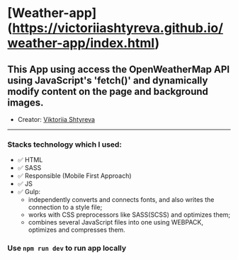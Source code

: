 # [Weather-app] (https://victoriiashtyreva.github.io/weather-app/index.html)

## This App using access the OpenWeatherMap API using JavaScript's 'fetch()' and dynamically modify content on the page and background images.

* Creator: [Viktoriia Shtyreva](https://github.com/VictoriiaShtyreva)
_____
### Stacks technology which I used:
- :white_check_mark: HTML
- :white_check_mark: SASS
- :white_check_mark: Responsible (Mobile First Approach)
- :white_check_mark: JS
- :white_check_mark: Gulp: 
    - independently converts and connects fonts, and also writes the connection to a style file;
    - works with CSS preprocessors like SASS(SCSS) and optimizes them; 
    - combines several JavaScript files into one using WEBPACK, optimizes and compresses them. 
    
### Use `npm run dev` to run app locally

